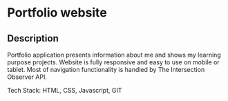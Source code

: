 # Portfolio website

## Description
Portfolio application presents information about me and shows my learning purpose projects. Website is fully responsive and easy to use on mobile or tablet. Most of navigation functionality is handled by The Intersection Observer API.

Tech Stack: HTML, CSS, Javascript, GIT


